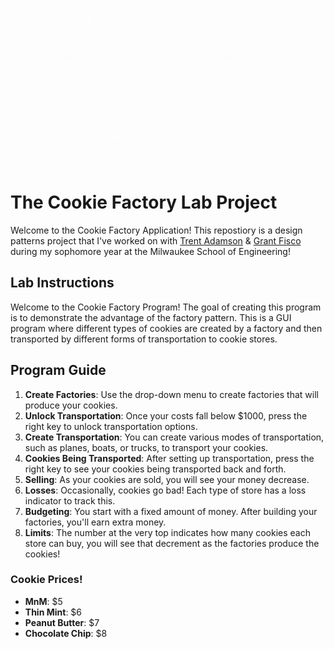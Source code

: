 
![Bucks](assets/banners.gif)


# The Cookie Factory Lab Project
Welcome to the Cookie Factory Application! This repostiory is a design patterns project that I've worked on with [Trent Adamson](https://www.linkedin.com/in/trent-adamson-6a8351293/) & [Grant Fisco](https://www.linkedin.com/in/grantfiscocs/) during my sophomore year at the Milwaukee School of Engineering!

## Lab Instructions
Welcome to the Cookie Factory Program! The goal of creating this program is to demonstrate the advantage of the factory pattern. This is a GUI program where different types of cookies are created by a factory and then transported by different forms of transportation to cookie stores. 

## Program Guide
1. **Create Factories**: Use the drop-down menu to create factories that will produce your cookies.
2. **Unlock Transportation**: Once your costs fall below $1000, press the right key to unlock transportation options.
3. **Create Transportation**: You can create various modes of transportation, such as planes, boats, or trucks, to transport 
your cookies.
4. **Cookies Being Transported**: After setting up transportation, press the right key to see your cookies 
being transported back and forth.
5. **Selling**: As your cookies are sold, you will see your money decrease.
6. **Losses**: Occasionally, cookies go bad! Each type of store has a loss indicator to track this.
7. **Budgeting**: You start with a fixed amount of money. After building your factories, you'll earn extra money.
8. **Limits**: The number at the very top indicates how many cookies each store can buy, you will see that decrement 
as the factories produce the cookies!

### Cookie Prices!
- **MnM**: $5
- **Thin Mint**: $6
- **Peanut Butter**: $7
- **Chocolate Chip**: $8
